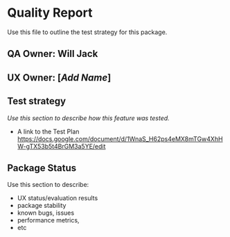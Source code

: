 # Quality Report
Use this file to outline the test strategy for this package.

## QA Owner: Will Jack
## UX Owner: [*Add Name*]

## Test strategy
*Use this section to describe how this feature was tested.*
* A link to the Test Plan https://docs.google.com/document/d/1WnaS_H62ps4eMX8mTGw4XhHW-gTX53b5t4BrGM3a5YE/edit


## Package Status
Use this section to describe:
* UX status/evaluation results
* package stability
* known bugs, issues
* performance metrics,
* etc

